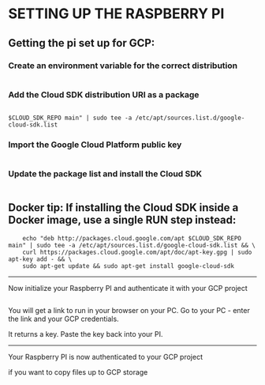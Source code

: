 # SETTING UP THE RASPBERRY PI 


## Getting the pi set up for GCP:


### Create an environment variable for the correct distribution

```export CLOUD_SDK_REPO="cloud-sdk-$(lsb_release -c -s)"
```

### Add the Cloud SDK distribution URI as a package


```source echo "deb http://packages.cloud.google.com/apt 

$CLOUD_SDK_REPO main" | sudo tee -a /etc/apt/sources.list.d/google-cloud-sdk.list
```

### Import the Google Cloud Platform public key

```curl https://packages.cloud.google.com/apt/doc/apt-key.gpg | sudo apt-key add -
```

### Update the package list and install the Cloud SDK

```sudo apt-get update && sudo apt-get install google-cloud-sdk
```

## Docker tip: If installing the Cloud SDK inside a Docker image, use a single RUN step instead:

```RUN export CLOUD_SDK_REPO="cloud-sdk-$(lsb_release -c -s)" && \
    echo "deb http://packages.cloud.google.com/apt $CLOUD_SDK_REPO main" | sudo tee -a /etc/apt/sources.list.d/google-cloud-sdk.list && \
    curl https://packages.cloud.google.com/apt/doc/apt-key.gpg | sudo apt-key add - && \
    sudo apt-get update && sudo apt-get install google-cloud-sdk
```

---

Now initialize your Raspberry PI and authenticate it with your GCP project


```gcloud init --console-only'
```

You will get a link to run in your browser on your PC.   Go to your PC - enter the link and your GCP credentials.

It returns a key.   Paste the key back into your PI.

----

Your Raspberry PI is now authenticated to your GCP project

if you want to copy files up to  GCP storage

```gsutil cp filename gs://yourBucketName
```



